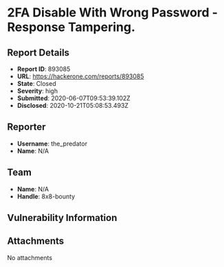 # 2FA Disable With Wrong Password - Response Tampering.

## Report Details
- **Report ID**: 893085
- **URL**: https://hackerone.com/reports/893085
- **State**: Closed
- **Severity**: high
- **Submitted**: 2020-06-07T09:53:39.102Z
- **Disclosed**: 2020-10-21T05:08:53.493Z

## Reporter
- **Username**: the_predator
- **Name**: N/A

## Team
- **Name**: N/A
- **Handle**: 8x8-bounty

## Vulnerability Information


## Attachments
No attachments
